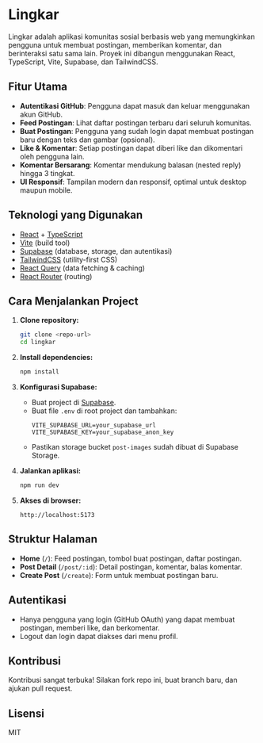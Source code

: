 # Lingkar

Lingkar adalah aplikasi komunitas sosial berbasis web yang memungkinkan pengguna untuk membuat postingan, memberikan komentar, dan berinteraksi satu sama lain. Proyek ini dibangun menggunakan React, TypeScript, Vite, Supabase, dan TailwindCSS.

## Fitur Utama

- **Autentikasi GitHub**: Pengguna dapat masuk dan keluar menggunakan akun GitHub.
- **Feed Postingan**: Lihat daftar postingan terbaru dari seluruh komunitas.
- **Buat Postingan**: Pengguna yang sudah login dapat membuat postingan baru dengan teks dan gambar (opsional).
- **Like & Komentar**: Setiap postingan dapat diberi like dan dikomentari oleh pengguna lain.
- **Komentar Bersarang**: Komentar mendukung balasan (nested reply) hingga 3 tingkat.
- **UI Responsif**: Tampilan modern dan responsif, optimal untuk desktop maupun mobile.

## Teknologi yang Digunakan

- [React](https://react.dev/) + [TypeScript](https://www.typescriptlang.org/)
- [Vite](https://vitejs.dev/) (build tool)
- [Supabase](https://supabase.com/) (database, storage, dan autentikasi)
- [TailwindCSS](https://tailwindcss.com/) (utility-first CSS)
- [React Query](https://tanstack.com/query/latest) (data fetching & caching)
- [React Router](https://reactrouter.com/) (routing)

## Cara Menjalankan Project

1. **Clone repository:**
   ```bash
   git clone <repo-url>
   cd lingkar
   ```

2. **Install dependencies:**
   ```bash
   npm install
   ```

3. **Konfigurasi Supabase:**
   - Buat project di [Supabase](https://app.supabase.com/).
   - Buat file `.env` di root project dan tambahkan:
     ```
     VITE_SUPABASE_URL=your_supabase_url
     VITE_SUPABASE_KEY=your_supabase_anon_key
     ```
   - Pastikan storage bucket `post-images` sudah dibuat di Supabase Storage.

4. **Jalankan aplikasi:**
   ```bash
   npm run dev
   ```

5. **Akses di browser:**
   ```
   http://localhost:5173
   ```

## Struktur Halaman

- **Home** (`/`): Feed postingan, tombol buat postingan, daftar postingan.
- **Post Detail** (`/post/:id`): Detail postingan, komentar, balas komentar.
- **Create Post** (`/create`): Form untuk membuat postingan baru.

## Autentikasi

- Hanya pengguna yang login (GitHub OAuth) yang dapat membuat postingan, memberi like, dan berkomentar.
- Logout dan login dapat diakses dari menu profil.

## Kontribusi

Kontribusi sangat terbuka! Silakan fork repo ini, buat branch baru, dan ajukan pull request.

## Lisensi

MIT
